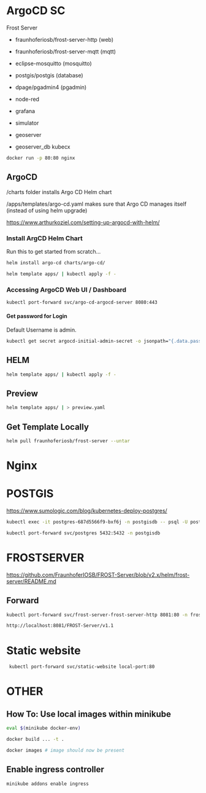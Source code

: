 # ArgoCD SC

Frost Server

- fraunhoferiosb/frost-server-http (web)
- fraunhoferiosb/frost-server-mqtt (mqtt)
- eclipse-mosquitto (mosquitto)
- postgis/postgis (database)

- dpage/pgadmin4 (pgadmin)
- node-red
- grafana
- simulator
- geoserver 
- geoserver_db
kubecx


```bash
docker run -p 80:80 nginx
```
## ArgoCD

/charts folder installs Argo CD Helm chart 

/apps/templates/argo-cd.yaml makes sure that Argo CD manages itself (instead of using helm upgrade)

https://www.arthurkoziel.com/setting-up-argocd-with-helm/
### Install ArgCD Helm Chart

Run this to get started from scratch... 
```bash
helm install argo-cd charts/argo-cd/
```

```bash
helm template apps/ | kubectl apply -f -   
```

### Accessing ArgoCD Web UI / Dashboard

```bash
kubectl port-forward svc/argo-cd-argocd-server 8080:443
```

#### Get password for Login

Default Username is admin.

```bash
kubectl get secret argocd-initial-admin-secret -o jsonpath="{.data.password}" | base64 -d

```

## HELM

```bash
helm template apps/ | kubectl apply -f -   
```

## Preview 
```bash
helm template apps/ | > preview.yaml   
```

## Get Template Locally
```bash
helm pull fraunhoferiosb/frost-server --untar
```

# Nginx

# POSTGIS

https://www.sumologic.com/blog/kubernetes-deploy-postgres/

```bash
kubectl exec -it postgres-687d5566f9-bxf6j -n postgisdb -- psql -U postgres
```

```bash 
kubectl port-forward svc/postgres 5432:5432 -n postgisdb
```

# FROSTSERVER

https://github.com/FraunhoferIOSB/FROST-Server/blob/v2.x/helm/frost-server/README.md

## Forward
```bash
kubectl port-forward svc/frost-server-frost-server-http 8081:80 -n frostserver 
```

```bash
http://localhost:8081/FROST-Server/v1.1
```

# Static website
```bash
 kubectl port-forward svc/static-website local-port:80
```
# OTHER

## How To: Use local images within minikube
```bash
eval $(minikube docker-env)
```

```bash
docker build ... -t .
```

```bash
docker images # image should now be present
```

## Enable ingress controller
```bash
minikube addons enable ingress
```